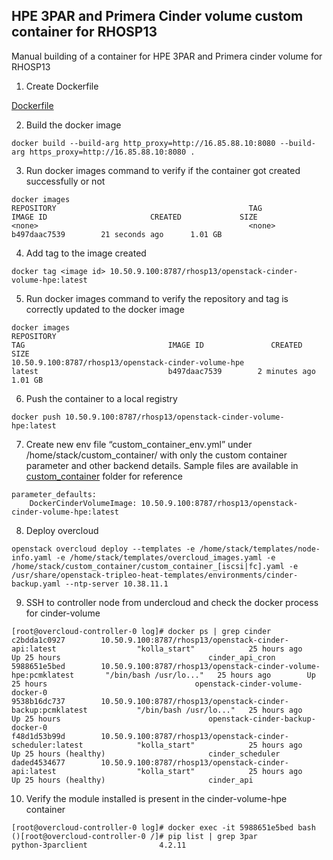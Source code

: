 ## HPE 3PAR and Primera Cinder volume custom container for RHOSP13
Manual building of a container for HPE 3PAR and Primera cinder volume for RHOSP13

1.	Create Dockerfile

[Dockerfile](https://github.com/hpe-storage/hpe-3par-cinder-rhosp13/blob/master/Dockerfile)
      
2.	Build the docker image
```
docker build --build-arg http_proxy=http://16.85.88.10:8080 --build-arg https_proxy=http://16.85.88.10:8080 .
```

3.	Run docker images command to verify if the container got created successfully or not
```
docker images
REPOSITORY                                           TAG                 IMAGE ID                       CREATED             SIZE
<none>                                               <none>              b497daac7539        21 seconds ago      1.01 GB
```

4.	Add tag to the image created
```
docker tag <image id> 10.50.9.100:8787/rhosp13/openstack-cinder-volume-hpe:latest
```

5.	Run docker images command to verify the repository and tag is correctly updated to the docker image
```
docker images
REPOSITORY                                                                                                            TAG                                IMAGE ID               CREATED                    SIZE
10.50.9.100:8787/rhosp13/openstack-cinder-volume-hpe                      latest                             b497daac7539        2 minutes ago       1.01 GB
```

6.	Push the container to a local registry
```
docker push 10.50.9.100:8787/rhosp13/openstack-cinder-volume-hpe:latest
```

7.	Create new env file “custom_container_env.yml” under /home/stack/custom_container/ with only the custom container parameter and other backend details. Sample files are available in [custom_container](https://github.com/hpe-storage/hpe-3par-cinder-rhosp13/blob/master/custom_container) folder for reference
```
parameter_defaults:
    DockerCinderVolumeImage: 10.50.9.100:8787/rhosp13/openstack-cinder-volume-hpe:latest
```

8.	Deploy overcloud
```
openstack overcloud deploy --templates -e /home/stack/templates/node-info.yaml -e /home/stack/templates/overcloud_images.yaml -e /home/stack/custom_container/custom_container_[iscsi|fc].yaml -e /usr/share/openstack-tripleo-heat-templates/environments/cinder-backup.yaml --ntp-server 10.38.11.1
```

9.	SSH to controller node from undercloud and check the docker process for cinder-volume
```
[root@overcloud-controller-0 log]# docker ps | grep cinder
c2bdda1c0927        10.50.9.100:8787/rhosp13/openstack-cinder-api:latest                  "kolla_start"            25 hours ago        Up 25 hours                                 cinder_api_cron
5988651e5bed        10.50.9.100:8787/rhosp13/openstack-cinder-volume-hpe:pcmklatest       "/bin/bash /usr/lo..."   25 hours ago        Up 25 hours                                 openstack-cinder-volume-docker-0
9538b16dc737        10.50.9.100:8787/rhosp13/openstack-cinder-backup:pcmklatest           "/bin/bash /usr/lo..."   25 hours ago        Up 25 hours                                 openstack-cinder-backup-docker-0
f48d1d53b99d        10.50.9.100:8787/rhosp13/openstack-cinder-scheduler:latest            "kolla_start"            25 hours ago        Up 25 hours (healthy)                       cinder_scheduler
daded4534677        10.50.9.100:8787/rhosp13/openstack-cinder-api:latest                  "kolla_start"            25 hours ago        Up 25 hours (healthy)                       cinder_api
```

10.	Verify the module installed is present in the cinder-volume-hpe container
```
[root@overcloud-controller-0 log]# docker exec -it 5988651e5bed bash
()[root@overcloud-controller-0 /]# pip list | grep 3par
python-3parclient                4.2.11
```
